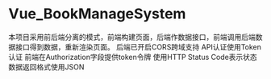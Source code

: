 # Vue_BookManageSystem
本项目采用前后端分离的模式，前端构建页面，后端作数据接口，前端调用后端数据接口得到数据，重新渲染页面。  后端已开启CORS跨域支持  API认证使用Token认证  前端在Authorization字段提供token令牌  使用HTTP Status Code表示状态  数据返回格式使用JSON
